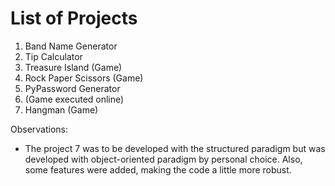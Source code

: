 # List of Projects

1. Band Name Generator
2. Tip Calculator
3. Treasure Island (Game)
4. Rock Paper Scissors (Game)
5. PyPassword Generator
6. (Game executed online)
7. Hangman (Game)

Observations:
- The project 7 was to be developed with the structured paradigm but was developed with object-oriented paradigm by personal choice. Also, some features were added, making the code a little more robust.
